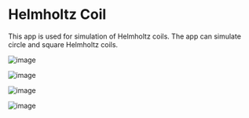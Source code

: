 # Helmholtz Coil

This app is used for simulation of Helmholtz coils.
The app can simulate circle and square Helmholtz coils.

![image](https://user-images.githubusercontent.com/57414067/119455621-01519580-bcf7-11eb-811e-b5591e4521a4.png)

![image](https://user-images.githubusercontent.com/57414067/119455639-057db300-bcf7-11eb-984f-c1c0c727d4b0.png)

![image](https://user-images.githubusercontent.com/57414067/119455365-c3ed0800-bcf6-11eb-902a-70dc65497d96.png)

![image](https://user-images.githubusercontent.com/57414067/119455406-cd767000-bcf6-11eb-8279-69e06e8ce6b6.png)
